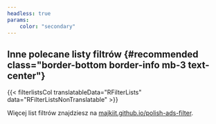 ```yaml
---
headless: true
params:
    color: "secondary"
---
```

## Inne polecane listy filtrów {#recommended class="border-bottom border-info mb-3 text-center"}

{{< filterlistsCol translatableData="RFilterLists" data="RFilterListsNonTranslatable" >}}

Więcej list filtrów znajdziesz na [majkiit.github.io/polish-ads-filter](https://majkiit.github.io/polish-ads-filter/).